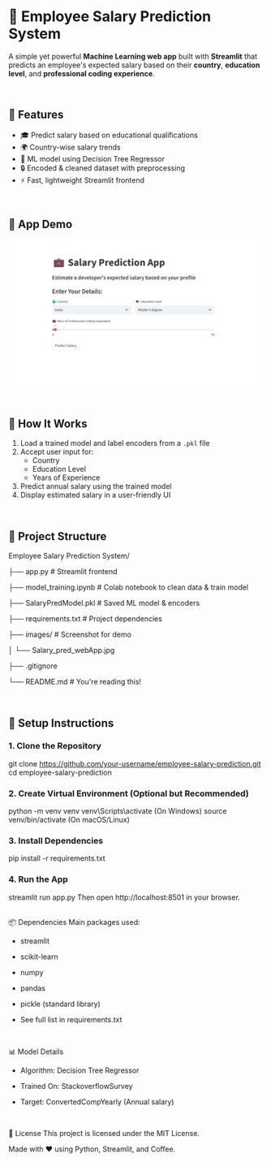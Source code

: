 # 💼 Employee Salary Prediction System

A simple yet powerful **Machine Learning web app** built with **Streamlit** that predicts an employee's expected salary based on their **country**, **education level**, and **professional coding experience**.

<br/>

## 🚀 Features

- 🎓 Predict salary based on educational qualifications  
- 🌍 Country-wise salary trends  
- 🧠 ML model using Decision Tree Regressor  
- 🔒 Encoded & cleaned dataset with preprocessing  
- ⚡ Fast, lightweight Streamlit frontend  

<br/>

## 📸 App Demo

![App Screenshot](https://github.com/harshita-89/Employee_Salary_prediction/blob/main/images/Salary_pred_webApp.jpg?raw=true)

<br/>

## 🧠 How It Works

1. Load a trained model and label encoders from a `.pkl` file  
2. Accept user input for:
   - Country  
   - Education Level  
   - Years of Experience  
3. Predict annual salary using the trained model  
4. Display estimated salary in a user-friendly UI  

<br/>

## 📂 Project Structure
Employee Salary Prediction System/

├── app.py # Streamlit frontend

├── model_training.ipynb # Colab notebook to clean data & train model

├── SalaryPredModel.pkl # Saved ML model & encoders

├── requirements.txt # Project dependencies

├── images/ # Screenshot for demo

│ └── Salary_pred_webApp.jpg

├── .gitignore

└── README.md # You're reading this!


<br/>

## 🔧 Setup Instructions

### 1. Clone the Repository
git clone https://github.com/your-username/employee-salary-prediction.git
cd employee-salary-prediction
### 2. Create Virtual Environment (Optional but Recommended)
python -m venv venv
venv\Scripts\activate      (On Windows)
source venv/bin/activate   (On macOS/Linux)
### 3. Install Dependencies
pip install -r requirements.txt
### 4. Run the App
streamlit run app.py
Then open http://localhost:8501 in your browser.

<br/>
📦 Dependencies
Main packages used:

- streamlit

- scikit-learn

- numpy

- pandas

- pickle (standard library)

- See full list in requirements.txt

<br/>

📊 Model Details

- Algorithm: Decision Tree Regressor

- Trained On: StackoverflowSurvey

- Target: ConvertedCompYearly (Annual salary)

<br/>

📃 License
This project is licensed under the MIT License.

Made with ❤️ using Python, Streamlit, and Coffee.
